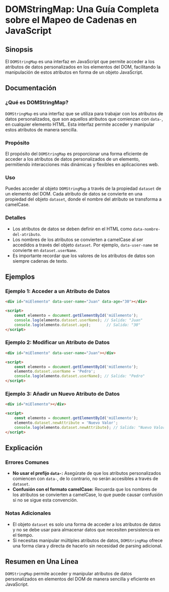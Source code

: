 <!--
Meta Description: # DOMStringMap: Una Guía Completa sobre el Mapeo de Cadenas en JavaScript ## Sinopsis El `DOMStringMap` es una interfaz en JavaScript que permite acce...
Meta Keywords: atributos, los, datos, elemento, dataset
-->

# DOMStringMap: Una Guía Completa sobre el Mapeo de Cadenas en JavaScript

## Sinopsis
El `DOMStringMap` es una interfaz en JavaScript que permite acceder a los atributos de datos personalizados en los elementos del DOM, facilitando la manipulación de estos atributos en forma de un objeto JavaScript.

## Documentación

### ¿Qué es DOMStringMap?
`DOMStringMap` es una interfaz que se utiliza para trabajar con los atributos de datos personalizados, que son aquellos atributos que comienzan con `data-`, en cualquier elemento HTML. Esta interfaz permite acceder y manipular estos atributos de manera sencilla.

### Propósito
El propósito del `DOMStringMap` es proporcionar una forma eficiente de acceder a los atributos de datos personalizados de un elemento, permitiendo interacciones más dinámicas y flexibles en aplicaciones web.

### Uso
Puedes acceder al objeto `DOMStringMap` a través de la propiedad `dataset` de un elemento del DOM. Cada atributo de datos se convierte en una propiedad del objeto `dataset`, donde el nombre del atributo se transforma a camelCase.

### Detalles
- Los atributos de datos se deben definir en el HTML como `data-nombre-del-atributo`.
- Los nombres de los atributos se convierten a camelCase al ser accedidos a través del objeto `dataset`. Por ejemplo, `data-user-name` se convierte en `dataset.userName`.
- Es importante recordar que los valores de los atributos de datos son siempre cadenas de texto.

## Ejemplos

### Ejemplo 1: Acceder a un Atributo de Datos
```html
<div id="miElemento" data-user-name="Juan" data-age="30"></div>

<script>
    const elemento = document.getElementById('miElemento');
    console.log(elemento.dataset.userName); // Salida: "Juan"
    console.log(elemento.dataset.age);       // Salida: "30"
</script>
```

### Ejemplo 2: Modificar un Atributo de Datos
```html
<div id="miElemento" data-user-name="Juan"></div>

<script>
    const elemento = document.getElementById('miElemento');
    elemento.dataset.userName = 'Pedro';
    console.log(elemento.dataset.userName); // Salida: "Pedro"
</script>
```

### Ejemplo 3: Añadir un Nuevo Atributo de Datos
```html
<div id="miElemento"></div>

<script>
    const elemento = document.getElementById('miElemento');
    elemento.dataset.newAttribute = 'Nuevo Valor';
    console.log(elemento.dataset.newAttribute); // Salida: "Nuevo Valor"
</script>
```

## Explicación

### Errores Comunes
- **No usar el prefijo `data-`:** Asegúrate de que los atributos personalizados comiencen con `data-`, de lo contrario, no serán accesibles a través de `dataset`.
- **Confusión con el formato camelCase:** Recuerda que los nombres de los atributos se convierten a camelCase, lo que puede causar confusión si no se sigue esta convención.

### Notas Adicionales
- El objeto `dataset` es solo una forma de acceder a los atributos de datos y no se debe usar para almacenar datos que necesiten persistencia en el tiempo.
- Si necesitas manipular múltiples atributos de datos, `DOMStringMap` ofrece una forma clara y directa de hacerlo sin necesidad de parsing adicional.

## Resumen en Una Línea
`DOMStringMap` permite acceder y manipular atributos de datos personalizados en elementos del DOM de manera sencilla y eficiente en JavaScript.